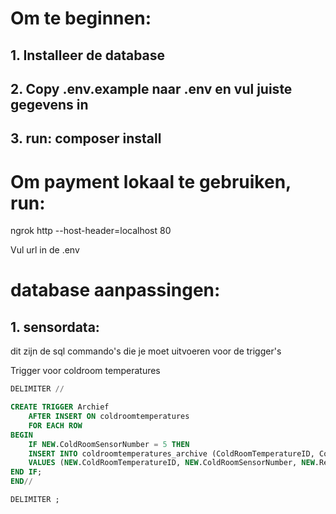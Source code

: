 # Om te beginnen:

## 1. Installeer de database

## 2. Copy .env.example naar .env en vul juiste gegevens in

## 3. run: composer install

# Om payment lokaal te gebruiken, run: 

ngrok http --host-header=localhost 80 

Vul url in de .env



# database aanpassingen:

## 1. sensordata:

dit zijn de sql commando's die je moet uitvoeren voor de trigger's

Trigger voor coldroom temperatures

```sql
DELIMITER //

CREATE TRIGGER Archief
    AFTER INSERT ON coldroomtemperatures
    FOR EACH ROW
BEGIN
    IF NEW.ColdRoomSensorNumber = 5 THEN
    INSERT INTO coldroomtemperatures_archive (ColdRoomTemperatureID, ColdRoomSensorNumber, RecordedWhen, Temperature, ValidFrom, ValidTo)
    VALUES (NEW.ColdRoomTemperatureID, NEW.ColdRoomSensorNumber, NEW.RecordedWhen, NEW.Temperature, NEW.ValidFrom, NEW.ValidTo);
END IF;
END//

DELIMITER ;
```
